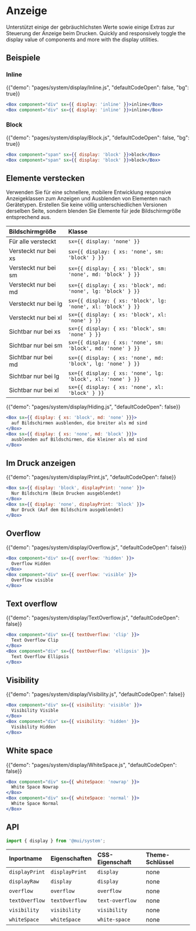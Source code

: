 # Anzeige

<p class="description">Unterstützt einige der gebräuchlichsten Werte sowie einige Extras zur Steuerung der Anzeige beim Drucken. Quickly and responsively toggle the display value of components and more with the display utilities.</p>

## Beispiele

### Inline

{{"demo": "pages/system/display/Inline.js", "defaultCodeOpen": false, "bg": true}}

```jsx
<Box component="div" sx={{ display: 'inline' }}>inline</Box>
<Box component="div" sx={{ display: 'inline' }}>inline</Box>
```

### Block

{{"demo": "pages/system/display/Block.js", "defaultCodeOpen": false, "bg": true}}

```jsx
<Box component="span" sx={{ display: 'block' }}>block</Box>
<Box component="span" sx={{ display: 'block' }}>block</Box>
```

## Elemente verstecken

Verwenden Sie für eine schnellere, mobilere Entwicklung responsive Anzeigeklassen zum Anzeigen und Ausblenden von Elementen nach Gerätetypen. Erstellen Sie keine völlig unterschiedlichen Versionen derselben Seite, sondern blenden Sie Elemente für jede Bildschirmgröße entsprechend aus.

| Bildschirmgröße      | Klasse                                                       |
|:-------------------- |:------------------------------------------------------------ |
| Für alle versteckt   | `sx={{ display: 'none' }}`                                   |
| Versteckt nur bei xs | `sx={{ display: { xs: 'none', sm: 'block' } }}`              |
| Versteckt nur bei sm | `sx={{ display: { xs: 'block', sm: 'none', md: 'block' } }}` |
| Versteckt nur bei md | `sx={{ display: { xs: 'block', md: 'none', lg: 'block' } }}` |
| Versteckt nur bei lg | `sx={{ display: { xs: 'block', lg: 'none', xl: 'block' } }}` |
| Versteckt nur bei xl | `sx={{ display: { xs: 'block', xl: 'none' } }}`              |
| Sichtbar nur bei xs  | `sx={{ display: { xs: 'block', sm: 'none' } }}`              |
| Sichtbar nur bei sm  | `sx={{ display: { xs: 'none', sm: 'block', md: 'none' } }}`  |
| Sichtbar nur bei md  | `sx={{ display: { xs: 'none', md: 'block', lg: 'none' } }}`  |
| Sichtbar nur bei lg  | `sx={{ display: { xs: 'none', lg: 'block', xl: 'none' } }}`  |
| Sichtbar nur bei xl  | `sx={{ display: { xs: 'none', xl: 'block' } }}`              |

{{"demo": "pages/system/display/Hiding.js", "defaultCodeOpen": false}}

```jsx
<Box sx={{ display: { xs: 'block', md: 'none' }}}>
  auf Bildschirmen ausblenden, die breiter als md sind
</Box>
<Box sx={{ display: { xs: 'none', md: 'block' }}}>
  ausblenden auf Bildschirmen, die kleiner als md sind
</Box>
```

## Im Druck anzeigen

{{"demo": "pages/system/display/Print.js", "defaultCodeOpen": false}}

```jsx
<Box sx={{ display: 'block', displayPrint: 'none' }}>
  Nur Bildschirm (Beim Drucken ausgeblendet)
</Box>
<Box sx={{ display: 'none', displayPrint: 'block' }}>
  Nur Druck (Auf dem Bildschirm ausgeblendet)
</Box>
```

## Overflow

{{"demo": "pages/system/display/Overflow.js", "defaultCodeOpen": false}}

```jsx
<Box component="div" sx={{ overflow: 'hidden' }}>
  Overflow Hidden
</Box>
<Box component="div" sx={{ overflow: 'visible' }}>
  Overflow visible
</Box>
```

## Text overflow

{{"demo": "pages/system/display/TextOverflow.js", "defaultCodeOpen": false}}

```jsx
<Box component="div" sx={{ textOverflow: 'clip' }}>
  Text Overflow Clip
</Box>
<Box component="div" sx={{ textOverflow: 'ellipsis' }}>
  Text Overflow Ellipsis
</Box>
```

## Visibility

{{"demo": "pages/system/display/Visibility.js", "defaultCodeOpen": false}}

```jsx
<Box component="div" sx={{ visibility: 'visible' }}>
  Visibility Visible
</Box>
<Box component="div" sx={{ visibility: 'hidden' }}>
  Visibility Hidden
</Box>
```

## White space

{{"demo": "pages/system/display/WhiteSpace.js", "defaultCodeOpen": false}}

```jsx
<Box component="div" sx={{ whiteSpace: 'nowrap' }}>
  White Space Nowrap
</Box>
<Box component="div" sx={{ whiteSpace: 'normal' }}>
  White Space Normal
</Box>
```

## API

```js
import { display } from '@mui/system';
```

| Inportname     | Eigenschaften  | CSS-Eigenschaft | Theme-Schlüssel |
|:-------------- |:-------------- |:--------------- |:--------------- |
| `displayPrint` | `displayPrint` | `display`       | none            |
| `displayRaw`   | `display`      | `display`       | none            |
| `overflow`     | `overflow`     | `overflow`      | none            |
| `textOverflow` | `textOverflow` | `text-overflow` | none            |
| `visibility`   | `visibility`   | `visibility`    | none            |
| `whiteSpace`   | `whiteSpace`   | `white-space`   | none            |
